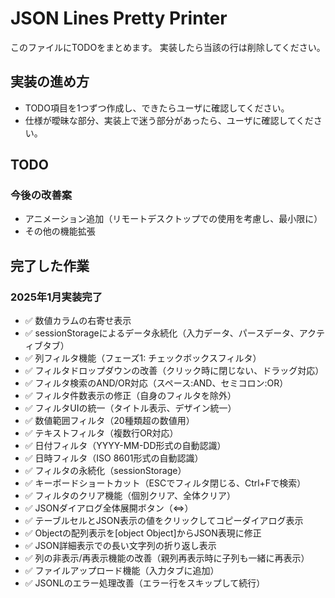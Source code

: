 # JSON Lines Pretty Printer

このファイルにTODOをまとめます。
実装したら当該の行は削除してください。

## 実装の進め方

- TODO項目を1つずつ作成し、できたらユーザに確認してください。
- 仕様が曖昧な部分、実装上で迷う部分があったら、ユーザに確認してください。

## TODO

### 今後の改善案

- アニメーション追加（リモートデスクトップでの使用を考慮し、最小限に）
- その他の機能拡張

## 完了した作業

### 2025年1月実装完了

- ✅ 数値カラムの右寄せ表示
- ✅ sessionStorageによるデータ永続化（入力データ、パースデータ、アクティブタブ）
- ✅ 列フィルタ機能（フェーズ1: チェックボックスフィルタ）
- ✅ フィルタドロップダウンの改善（クリック時に閉じない、ドラッグ対応）
- ✅ フィルタ検索のAND/OR対応（スペース:AND、セミコロン:OR）
- ✅ フィルタ件数表示の修正（自身のフィルタを除外）
- ✅ フィルタUIの統一（タイトル表示、デザイン統一）
- ✅ 数値範囲フィルタ（20種類超の数値用）
- ✅ テキストフィルタ（複数行OR対応）
- ✅ 日付フィルタ（YYYY-MM-DD形式の自動認識）
- ✅ 日時フィルタ（ISO 8601形式の自動認識）
- ✅ フィルタの永続化（sessionStorage）
- ✅ キーボードショートカット（ESCでフィルタ閉じる、Ctrl+Fで検索）
- ✅ フィルタのクリア機能（個別クリア、全体クリア）
- ✅ JSONダイアログ全体展開ボタン（⇔）
- ✅ テーブルセルとJSON表示の値をクリックしてコピーダイアログ表示
- ✅ Objectの配列表示を[object Object]からJSON表現に修正
- ✅ JSON詳細表示での長い文字列の折り返し表示
- ✅ 列の非表示/再表示機能の改善（親列再表示時に子列も一緒に再表示）
- ✅ ファイルアップロード機能（入力タブに追加）
- ✅ JSONLのエラー処理改善（エラー行をスキップして続行）